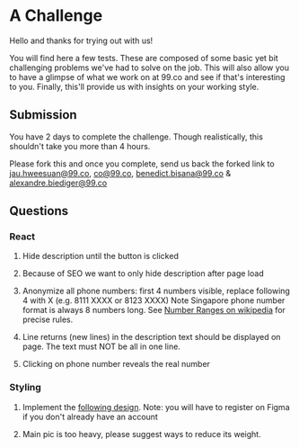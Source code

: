 # A Challenge

Hello and thanks for trying out with us!

You will find here a few tests. These are composed of some basic yet bit challenging problems we've had to solve on the job.
This will also allow you to have a glimpse of what we work on at 99.co and see if that's interesting to you.
Finally, this'll provide us with insights on your working style.

## Submission

You have 2 days to complete the challenge. Though realistically, this shouldn't take you more than 4 hours.

Please fork this and once you complete, send us back the forked link to jau.hweesuan@99.co, co@99.co, benedict.bisana@99.co & alexandre.biediger@99.co

## Questions

### React

1. Hide description until the button is clicked

2. Because of SEO we want to only hide description after page load

3. Anonymize all phone numbers: first 4 numbers visible, replace following 4 with X (e.g. 8111 XXXX or 8123 XXXX)
   Note Singapore phone number format is always 8 numbers long.
   See [Number Ranges on wikipedia](https://en.wikipedia.org/wiki/Telephone_numbers_in_Singapore#Number_ranges) for precise rules.

4. Line returns (new lines) in the description text should be displayed on page. The text must NOT be all in one line.

5. Clicking on phone number reveals the real number



### Styling

1. Implement the [following design](https://www.figma.com/file/zT67hKBce1jfyZPkx5cGrg/FE-challenge---Project-card-design).
   Note: you will have to register on Figma if you don't already have an account

2. Main pic is too heavy, please suggest ways to reduce its weight.
